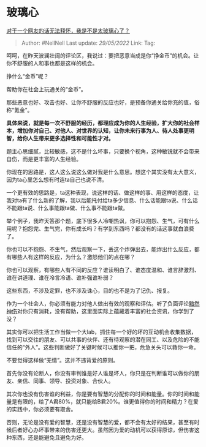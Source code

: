 # 玻璃心
[对于一个网友的话无法释怀，我是不是太玻璃心了？](https://www.zhihu.com/question/306563002/answer/2503337621)

> Author: #NellNell
> Last update: *29/05/2022*
> Link:
> Tag:

呵呵，在昨天波澜壮阔的评论区，我说过：要把恶意当成是你“挣金币”的机会。让你不舒服的人和事也都是这样的机会。

挣什么“金币”呢？

帮助你在社会上玩通关的“金币”。

那些恶意也好、攻击也好、让你不舒服的反应也好，是预备你通关给你充的值，俗称“氪金”。

**具体来说，就是每一次不舒服的经历，都理应成为你的人生经验，扩大你的社会样本，增加你对自己、对他人、对世界的认知，让你未来行事为人、待人处事更明智，给你人生带来更多选择性和可能性才对。**

题主心思细腻，比较敏感，这不是什么坏事，只要换个视角，这种敏锐就不会带来自伤，而是更丰富的人生经验。

你现在的思路是，这人这么说这么做对我是什么意思。想这个其实没有太大意义，因为ta心里怎么想有时连ta自己也说不清。

一个更有效的思路是，ta这种表现，说这样的话、做这样的事、用这样的态度，让我对ta有了什么新的了解，我以后能托付给ta多少信息、什么话能跟ta说、什么话不能跟ta说、什么事能跟ta做、什么事不能跟ta做。

举个例子，我昨天答那个题，底下很多人冷嘲热讽，你可以抱怨、生气，可有什么用呢？抱怨完、生气完，你有成长吗？有学到东西吗？都没有的话这事就白浪费了。

你也可以不抱怨、不生气，然后观察一下，丢这个炸弹出去，能炸出什么反应，都有哪些人有这样的反应，为什么？激怒他们的点在哪？

你也可以观察，有哪些人有不同的反应？谁读明白了、谁态度温和、谁言辞激烈、谁在讲道理、谁在冷言冷语、谁补强谁补弱？

这些东西，不涉及定罪，也不涉及诛心，目的也不是为了记仇、报复。

作为一个社会人，你必须有能力对他人做出有效的观察和评估。听了负面评论[黯然神伤](https://www.zhihu.com/search?q=%E9%BB%AF%E7%84%B6%E7%A5%9E%E4%BC%A4&search_source=Entity&hybrid_search_source=Entity&hybrid_search_extra=%7B%22sourceType%22%3A%22answer%22%2C%22sourceId%22%3A2503337621%7D)对你只有消耗，没有帮助，这里面实际上蕴藏着丰富的社会资讯，你学到了没？

其实你可以把生活工作当做一个大lab，抓住每一个好的坏的互动机会收集数据，找到可以交往的朋友、可以共事的伙伴、还有待观察的潜在同工、以及危险的不能信任的“外人”。这些判断做好了关键时候可以推你一把，危急关头可以救你一命。

不要觉得这样做“无情”。这并不违背爱的原则。

首先你没有论断人，你没有审判谁是好人谁是坏人，你只是在判断谁可以做你的朋友、亲信、同事、领导、投资对象、合伙人。

其次你也没有伤害谁的利益，你是要有智慧的分配你的时间和能量。你的时间和能量是有限的，给了A君80%，就只能给B君20%。谁更值得你的时间和精力？在爱的实践中，你必须要有取舍。

否则，无论是没有爱的智慧，还是没有智慧的爱，都不会有太好的结果，甚至有时候后者好心办坏事带来的伤害还更大。虽然因为爱的动机可以获得原谅，但伤害这种东西，还是能避免且避免为好。
